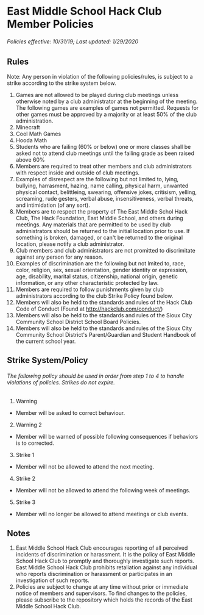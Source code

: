 # East Middle School Hack Club Member Policies
###### Policies effective: 10/31/19; Last updated: 1/29/2020
## Rules
Note: Any person in violation of the following policies/rules, is subject to a strike according to the strike system below.
1. Games are not allowed to be played during club meetings unless otherwise noted by a club administrator at the beginning of the meeting. The following games are examples of games not permitted. Requests for other games must be approved by a majority or at least 50% of the club administration.
  1. Minecraft
  2. Cool Math Games
  3. Hooda Math
2. Students who are failing (60% or below) one or more classes shall be asked not to attend club meetings until the failing grade as been raised above 60%
3. Members are required to treat other members and club administrators with respect inside and outside of club meetings. 
  1. Examples of disrespect are the following but not limited to, lying, bullying, harrasment, hazing, name calling, physical harm, unwanted physical contact, belittleing, swearing, offensive jokes, critisism, yelling, screaming, rude gesters, verbal abuse, insensitiveness, verbal threats, and intimidation (of any sort). 
4. Members are to respect the property of The East Middle Schol Hack Club, The Hack Foundation, East Middle School, and others during meetings. Any materials that are permitted to be used by club administrators should be returned to the initial location prior to use. If something is broken, damaged, or can't be returned to the original location, please notify a club administrator.
5. Club members and club administrators are not promitted to discrimitate against any person for any reason.
  1. Examples of discrimination are the following but not lmited to, race, color, religion, sex, sexual orientation, gender identity or expression, age, disability, marital status, citizenship, national origin, genetic information, or any other characteristic protected by law.
6. Members are required to follow punishments given by club administrators according to the club Strike Policy found below.
7. Members will also be held to the standards and rules of the Hack Club Code of Conduct (Found at http://hackclub.com/conduct/)  
8. Members will also be held to the standards and rules of the Sioux City Community School District School Board Policies.
9. Members will also be held to the standards and rules of the Sioux City Community School District's Parent/Guardian and Student Handbook of the current school year.
## Strike System/Policy
###### The following policy should be used in order from step 1 to 4 to handle violations of policies. Strikes do not expire.
1. Warning
  * Member will be asked to correct behaviour.
2. Warning 2
  * Member will be warned of possible following consequences if behaviors is to corrected.
3. Strike 1
  * Member will not be allowed to attend the next meeting.
4. Strike 2
  * Member will not be allowed to attend the following week of meetings.
5. Strike 3
  * Member will no longer be allowed to attend meetings or club events.
## Notes
1. East Middle School Hack Club encourages reporting of all perceived incidents of discrimination or harassment. It is the policy of East Middle School Hack Club to promptly and thoroughly investigate such reports. East Middle School Hack Club prohibits retaliation against any individual who reports discrimination or harassment or participates in an investigation of such reports.
2. Policies are subject to change at any time without prior or immediate notice of members and supervisors. To find changes to the policies, please subscribe to the repository which holds the records of the East Middle School Hack Club.
